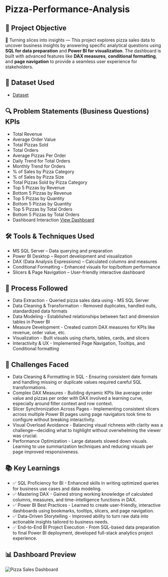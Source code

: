 # Pizza-Performance-Analysis

## 🎯 Project Objective
🍕 Turning slices into insights — This project explores pizza sales data to uncover business insights by answering specific analytical questions using **SQL for data preparation** and **Power BI for visualization**. The dashboard is built with advanced features like **DAX measures**, **conditional formatting**, and **page navigation** to provide a seamless user experience for stakeholders.

## 📁 Dataset Used
- <a href="https://github.com/Raghunath-analytics/Pizza-Performance-Analysis/blob/main/pizza_sales.csv">Dataset</a>

## 🔍 Problem Statements (Business Questions) KPIs

 - Total Revenue  
 - Average Order Value
 - Total Pizzas Sold  
 - Total Orders  
 - Average Pizzas Per Order  
 - Daily Trend for Total Orders  
 - Monthly Trend for Orders  
 - % of Sales by Pizza Category  
 - % of Sales by Pizza Size  
 - Total Pizzas Sold by Pizza Category  
 - Top 5 Pizzas by Revenue  
 - Bottom 5 Pizzas by Revenue  
 - Top 5 Pizzas by Quantity  
 - Bottom 5 Pizzas by Quantity  
 - Top 5 Pizzas by Total Orders  
 - Bottom 5 Pizzas by Total Orders
 - Dashboard Interaction <a href="https://github.com/Raghunath-analytics/Pizza-Performance-Analysis/blob/main/Dashboard.png">View Dashboard</a>

 ## 🛠 Tools & Techniques Used
 
- MS SQL Server – Data querying and preparation  
- Power BI Desktop – Report development and visualization  
- DAX (Data Analysis Expressions) – Calculated columns and measures  
- Conditional Formatting – Enhanced visuals for top/bottom performance  
- Slicers & Page Navigation – User-friendly interactive dashboard

## 🔄 Process Followed

- Data Extraction - Queried pizza sales data using - MS SQL Server 
- Data Cleaning & Transformation - Removed duplicates, handled nulls, standardized data formats  
- Data Modeling - Established relationships between fact and dimension tables in Power BI  
- Measure Development - Created custom DAX measures for KPIs like revenue, order value, etc.  
- Visualization - Built visuals using charts, tables, cards, and slicers  
- Interactivity & UX - Implemented Page Navigation, Tooltips, and Conditional formatting

## 🧗 Challenges Faced

- Data Cleaning & Formatting in SQL - Ensuring consistent date formats and handling missing or duplicate values required careful SQL transformations.
- Complex DAX Measures - Building dynamic KPIs like average order value and pizzas per order with DAX involved a learning curve, especially around filter context and row context.
- Slicer Synchronization Across Pages - Implementing consistent slicers across multiple Power BI pages using page navigators took time to configure without breaking interactivity.
- Visual Overload Avoidance - Balancing visual richness with clarity was a challenge—deciding what to highlight without overwhelming the viewer was crucial.
- Performance Optimization - Large datasets slowed down visuals. Learning to use summarization techniques and reducing visuals per page improved responsiveness.

 ## 📚 Key Learnings

- ✅ SQL Proficiency for BI - Enhanced skills in writing optimized queries for business use cases and data modeling.
- ✅ Mastering DAX - Gained strong working knowledge of calculated columns, measures, and time-intelligence functions in DAX.
- ✅ Power BI Best Practices - Learned to create user-friendly, interactive dashboards using bookmarks, tooltips, slicers, and page navigation.
- ✅ Data-Driven Storytelling - Improved ability to turn raw data into actionable insights tailored to business needs.
- ✅ End-to-End BI Project Execution - From SQL-based data preparation to final Power BI deployment, developed full-stack analytics project experience.

## 📊 Dashboard Preview
![Pizza Sales Dashboard]([assets/pizza_dashboard.png](https://github.com/Raghunath-analytics/Pizza-Performance-Analysis/blob/main/Dashboard.png))



 
  






